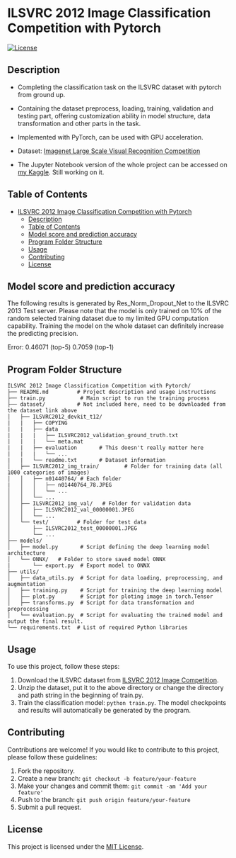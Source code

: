 # ILSVRC 2012 Image Classification Competition with Pytorch

[![License](https://img.shields.io/badge/license-MIT-blue.svg)](LICENSE)

## Description

 - Completing the classification task on the ILSVRC dataset with pytorch from ground up.
 - Containing the dataset preprocess, loading, training, validation and testing part, offering customization ability in model structure, data transformation and other parts in the task. 
 - Implemented with PyTorch, can be used with GPU acceleration.

 - Dataset: [Imagenet Large Scale Visual Recognition Competition](https://image-net.org/challenges/LSVRC/2012)

 - The Jupyter Notebook version of the whole project can be accessed on [my Kaggle](https://www.kaggle.com/code/tianbaiyutoby/ilsvrc-classification-v6). Still working on it.

## Table of Contents

- [ILSVRC 2012 Image Classification Competition with Pytorch](#ilsvrc-2012-image-classification-competition-with-pytorch)
  - [Description](#description)
  - [Table of Contents](#table-of-contents)
  - [Model score and prediction accuracy](#model-score-and-prediction-accuracy)
  - [Program Folder Structure](#program-folder-structure)
  - [Usage](#usage)
  - [Contributing](#contributing)
  - [License](#license)

## Model score and prediction accuracy

The following results is generated by Res_Norm_Dropout_Net to the ILSVRC 2013 Test server. Please note that the model is only trained on 10% of the random selected training dataset due to my limited GPU computation capability. Training the model on the whole dataset can definitely increase the predicting precision.

Error: 0.46071 (top-5)  0.7059 (top-1)

## Program Folder Structure

```
ILSVRC 2012 Image Classification Competition with Pytorch/
├── README.md         # Project description and usage instructions
├── train.py           # Main script to run the training process
├── dataset/          # Not included here, need to be downloaded from the dataset link above
│   ├── ILSVRC2012_devkit_t12/ 
|   |   ├── COPYING
|   |   ├── data
|   |   |   ├── ILSVRC2012_validation_ground_truth.txt
|   |   |   └── meta.mat
|   |   ├── evaluation       # This doesn't really matter here
|   |   |   └── ...
|   |   └── readme.txt       # Dataset information
│   ├── ILSVRC2012_img_train/        # Folder for training data (all 1000 categories of images)
│   │   ├── n01440764/ # Each folder
|   │   │   ├── n01440764_78.JPEG
│   │   │   └── ...
│   │   └── ...
│   ├── ILSVRC2012_img_val/   # Folder for validation data
│   │   ├── ILSVRC2012_val_00000001.JPEG
│   │   └── ...
│   └── test/         # Folder for test data
│       ├── ILSVRC2012_test_00000001.JPEG
│       └── ...
├── models/
│   ├── model.py       # Script defining the deep learning model architecture
│   └── ONNX/   # Folder to store saved model ONNX
|       └── export.py  # Export model to ONNX
├── utils/
│   ├── data_utils.py  # Script for data loading, preprocessing, and augmentation
│   ├── training.py    # Script for training the deep learning model
│   ├── plot.py        # Script for ploting image in torch.Tensor 
│   ├── transforms.py  # Script for data transformation and preprocessing
│   └── evaluation.py  # Script for evaluating the trained model and output the final result.
└── requirements.txt  # List of required Python libraries
```

## Usage

To use this project, follow these steps:

1. Download the ILSVRC dataset from [ILSVRC 2012 Image Competition](https://image-net.org/challenges/LSVRC/2012).
2. Unzip the dataset, put it to the above directory or change the directory and path string in the beginning of train.py.
3. Train the classification model: `python train.py`. The model checkpoints and results will automatically be generated by the program.

## Contributing

Contributions are welcome! If you would like to contribute to this project, please follow these guidelines:

1. Fork the repository.
2. Create a new branch: `git checkout -b feature/your-feature`
3. Make your changes and commit them: `git commit -am 'Add your feature'`
4. Push to the branch: `git push origin feature/your-feature`
5. Submit a pull request.

## License

This project is licensed under the [MIT License](LICENSE).
